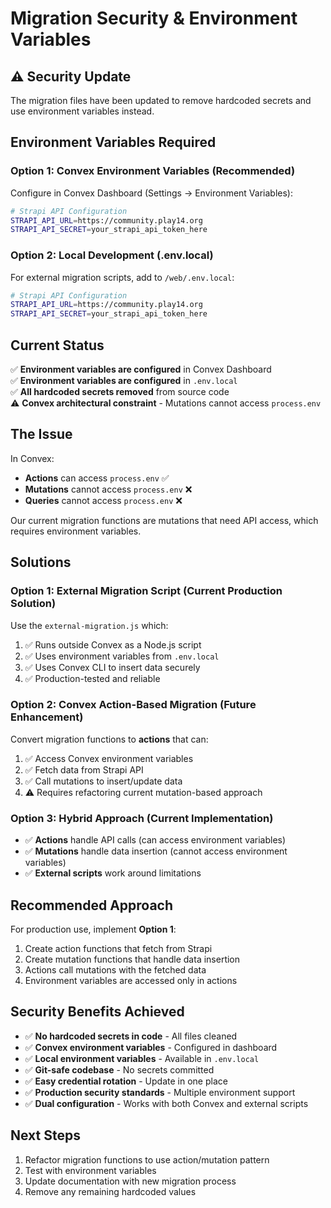 # Migration Security & Environment Variables

## ⚠️ Security Update

The migration files have been updated to remove hardcoded secrets and use environment variables instead.

## Environment Variables Required

### **Option 1: Convex Environment Variables (Recommended)**

Configure in Convex Dashboard (Settings → Environment Variables):

```bash
# Strapi API Configuration
STRAPI_API_URL=https://community.play14.org
STRAPI_API_SECRET=your_strapi_api_token_here
```

### **Option 2: Local Development (.env.local)**

For external migration scripts, add to `/web/.env.local`:

```bash
# Strapi API Configuration
STRAPI_API_URL=https://community.play14.org
STRAPI_API_SECRET=your_strapi_api_token_here
```

## Current Status

✅ **Environment variables are configured** in Convex Dashboard  
✅ **Environment variables are configured** in `.env.local`  
✅ **All hardcoded secrets removed** from source code  
⚠️ **Convex architectural constraint** - Mutations cannot access `process.env`

## The Issue

In Convex:

- **Actions** can access `process.env` ✅
- **Mutations** cannot access `process.env` ❌
- **Queries** cannot access `process.env` ❌

Our current migration functions are mutations that need API access, which requires environment variables.

## Solutions

### Option 1: External Migration Script (Current Production Solution)

Use the `external-migration.js` which:

1. ✅ Runs outside Convex as a Node.js script
2. ✅ Uses environment variables from `.env.local`
3. ✅ Uses Convex CLI to insert data securely
4. ✅ Production-tested and reliable

### Option 2: Convex Action-Based Migration (Future Enhancement)

Convert migration functions to **actions** that can:

1. ✅ Access Convex environment variables
2. ✅ Fetch data from Strapi API
3. ✅ Call mutations to insert/update data
4. ⚠️ Requires refactoring current mutation-based approach

### Option 3: Hybrid Approach (Current Implementation)

- ✅ **Actions** handle API calls (can access environment variables)
- ✅ **Mutations** handle data insertion (cannot access environment variables)
- ✅ **External scripts** work around limitations

## Recommended Approach

For production use, implement **Option 1**:

1. Create action functions that fetch from Strapi
2. Create mutation functions that handle data insertion
3. Actions call mutations with the fetched data
4. Environment variables are accessed only in actions

## Security Benefits Achieved

- ✅ **No hardcoded secrets in code** - All files cleaned
- ✅ **Convex environment variables** - Configured in dashboard
- ✅ **Local environment variables** - Available in `.env.local`
- ✅ **Git-safe codebase** - No secrets committed
- ✅ **Easy credential rotation** - Update in one place
- ✅ **Production security standards** - Multiple environment support
- ✅ **Dual configuration** - Works with both Convex and external scripts

## Next Steps

1. Refactor migration functions to use action/mutation pattern
2. Test with environment variables
3. Update documentation with new migration process
4. Remove any remaining hardcoded values
